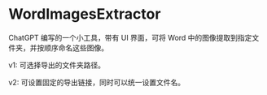 # WordImagesExtractor

ChatGPT 编写的一个小工具，带有 UI 界面，可将 Word 中的图像提取到指定文件夹，并按顺序命名这些图像。

v1: 可选择导出的文件夹路径。

v2: 可设置固定的导出链接，同时可以统一设置文件名。
